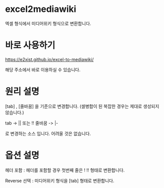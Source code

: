 # excel2mediawiki
엑셀 형식에서 미디어위키 형식으로 변환합니다. 

# 바로 사용하기
https://e2xist.github.io/excel-to-mediawiki/

해당 주소에서 바로 이용하실 수 있습니다.



# 원리 설명
[tab] , [줄바꿈] 을 기준으로 변경합니다. (셀병합이 된 복잡한 경우는 제대로 생성되지 않습니다.)

tab -> || 또는 !!
줄바꿈 -> |- 

로 변경하는 소스 입니다. 어려울 것은 없습니다. 

# 옵션 설명
헤더 포함 : 헤더를 포함할 경우 첫번째 줄은 ! !! 형태로 변환합니다.

Reverse 선택 : 미디어위키 형식을 [tab] 형태로 변환합니다.

